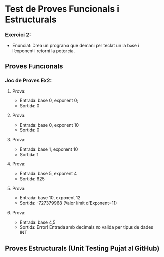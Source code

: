 # Test de Proves Funcionals  i Estructurals


### Exercici 2:
- Enunciat: Crea un programa que demani per teclat un la base i l’exponent i retorni la potència.

## Proves Funcionals

### Joc de Proves Ex2:

1. Prova:  
    - Entrada: base 0, exponent 0;
    - Sortida: 0


2. Prova:
    - Entrada: base 0, exponent 10
    - Sortida: 0

3. Prova:
    - Entrada: base 1, exponent 10
    - Sortida: 1

4. Prova:
    - Entrada: base 5, exponent 4
    - Sortida: 625

5. Prova:
    - Entrada: base 10, exponent 12
    - Sortida: -727379968 (Valor límit d'Exponent=11)

6. Prova:
    - Entrada: base 4,5
    - Sortida: Error! Entrada amb decimals no valida per tipus de dades INT


## Proves Estructurals (Unit Testing Pujat al GitHub)

